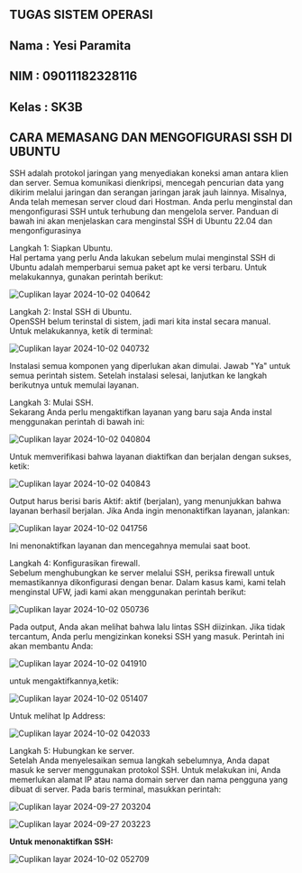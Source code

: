 ## TUGAS SISTEM OPERASI

## Nama  : Yesi Paramita
## NIM   : 09011182328116
## Kelas : SK3B

## CARA MEMASANG DAN MENGOFIGURASI SSH DI UBUNTU

  SSH adalah protokol jaringan yang menyediakan koneksi aman antara klien dan server. Semua komunikasi dienkripsi, mencegah pencurian data yang dikirim melalui jaringan dan serangan jaringan jarak jauh lainnya.
Misalnya, Anda telah memesan server cloud dari Hostman. Anda perlu menginstal dan mengonfigurasi SSH untuk terhubung dan mengelola server.
Panduan di bawah ini akan menjelaskan cara menginstal SSH di Ubuntu 22.04 dan mengonfigurasinya

Langkah 1: Siapkan Ubuntu.\
Hal pertama yang perlu Anda lakukan sebelum mulai menginstal SSH di Ubuntu adalah memperbarui semua paket apt ke versi terbaru. Untuk melakukannya, gunakan perintah berikut:

![Cuplikan layar 2024-10-02 040642](https://github.com/user-attachments/assets/71625aea-843a-4409-8f7e-849ab22e216f)

Langkah 2: Instal SSH di Ubuntu.\
OpenSSH belum terinstal di sistem, jadi mari kita instal secara manual. Untuk melakukannya, ketik di terminal:

![Cuplikan layar 2024-10-02 040732](https://github.com/user-attachments/assets/2386eff6-aec9-4cd4-ba78-2d7b52c95a10)

Instalasi semua komponen yang diperlukan akan dimulai. Jawab "Ya" untuk semua perintah sistem.
Setelah instalasi selesai, lanjutkan ke langkah berikutnya untuk memulai layanan.

Langkah 3: Mulai SSH.\
Sekarang Anda perlu mengaktifkan layanan yang baru saja Anda instal menggunakan perintah di bawah ini:

![Cuplikan layar 2024-10-02 040804](https://github.com/user-attachments/assets/de0849a2-04ef-465a-8f31-1fcae819a126)

Untuk memverifikasi bahwa layanan diaktifkan dan berjalan dengan sukses, ketik:

![Cuplikan layar 2024-10-02 040843](https://github.com/user-attachments/assets/995a3c6e-69ea-4965-be6c-c515ee341679)

Output harus berisi baris Aktif: aktif (berjalan), yang menunjukkan bahwa layanan berhasil berjalan.
Jika Anda ingin menonaktifkan layanan, jalankan:

![Cuplikan layar 2024-10-02 041756](https://github.com/user-attachments/assets/2590c42d-2fa9-46b9-9b3e-1ec345df1033)

Ini menonaktifkan layanan dan mencegahnya memulai saat boot.

Langkah 4: Konfigurasikan firewall.\
Sebelum menghubungkan ke server melalui SSH, periksa firewall untuk memastikannya dikonfigurasi dengan benar.
Dalam kasus kami, kami telah menginstal UFW, jadi kami akan menggunakan perintah berikut:

![Cuplikan layar 2024-10-02 050736](https://github.com/user-attachments/assets/521f785c-d58e-419a-bcd1-6fc8db6dc33e)

Pada output, Anda akan melihat bahwa lalu lintas SSH diizinkan. Jika tidak tercantum, Anda perlu mengizinkan koneksi SSH yang masuk. Perintah ini akan membantu Anda:

![Cuplikan layar 2024-10-02 041910](https://github.com/user-attachments/assets/4346440c-cc86-4cc0-a13d-4be0158e74e0)

untuk mengaktifkannya,ketik:

![Cuplikan layar 2024-10-02 051407](https://github.com/user-attachments/assets/37737149-aead-4712-be9a-8ec33153ef99)

Untuk melihat Ip Address:

![Cuplikan layar 2024-10-02 042033](https://github.com/user-attachments/assets/7f2de9fc-ee45-487f-a8ab-1dd3ab6ca024)

Langkah 5: Hubungkan ke server.\
Setelah Anda menyelesaikan semua langkah sebelumnya, Anda dapat masuk ke server menggunakan protokol SSH.
Untuk melakukan ini, Anda memerlukan alamat IP atau nama domain server dan nama pengguna yang dibuat di server.
Pada baris terminal, masukkan perintah:

![Cuplikan layar 2024-09-27 203204](https://github.com/user-attachments/assets/e500a5aa-4127-408f-a576-d196bdd95b2f)

![Cuplikan layar 2024-09-27 203223](https://github.com/user-attachments/assets/ead3ba8f-6809-43a8-bb45-88aa247073a6)

**Untuk menonaktifkan SSH:**

![Cuplikan layar 2024-10-02 052709](https://github.com/user-attachments/assets/5dcaf9b1-aacd-4a62-bc68-d53ab6d08a97)







